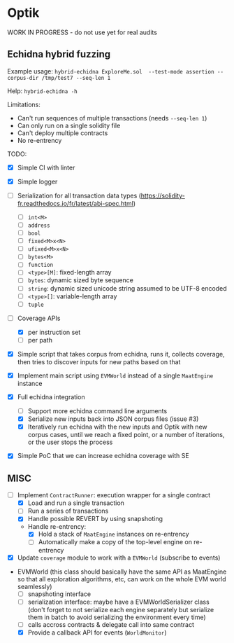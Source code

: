 # Optik
WORK IN PROGRESS - do not use yet for real audits

## Echidna hybrid fuzzing
Example usage: `hybrid-echidna ExploreMe.sol  --test-mode assertion --corpus-dir /tmp/test7 --seq-len 1`

Help: `hybrid-echidna -h`

Limitations:
- Can't run sequences of multiple transactions (needs `--seq-len 1`)
- Can only run on a single solidity file
- Can't deploy multiple contracts
- No re-entrency

TODO:
- [x] Simple CI with linter
- [x] Simple logger
- [ ] Serialization for all transaction data types (https://solidity-fr.readthedocs.io/fr/latest/abi-spec.html)
  - [ ] `int<M>`
  - [ ] `address`
  - [ ] `bool`
  - [ ] `fixed<M>x<N>`
  - [ ] `ufixed<M>x<N>`
  - [ ] `bytes<M>`
  - [ ] `function`
  - [ ] `<type>[M]`: fixed-length array
  - [ ] `bytes`: dynamic sized byte sequence
  - [ ] `string`: dynamic sized unicode string assumed to be UTF-8 encoded
  - [ ] `<type>[]`: variable-length array
  - [ ] `tuple`

- [ ] Coverage APIs
  - [x] per instruction set
  - [ ] per path

- [x] Simple script that takes corpus from echidna, runs it, collects coverage, then tries to discover inputs for new paths based on that
- [x] Implement main script using `EVMWorld` instead of a single `MaatEngine` instance

- [x] Full echidna integration
  - [ ] Support more echidna command line arguments
  - [x] Serialize new inputs back into JSON corpus files (issue #3)
  - [x] Iteratively run echidna with the new inputs and Optik with new corpus cases, until we reach a fixed point, or a number of iterations, or the user stops the process
 
- [x] Simple PoC that we can increase echidna coverage with SE
  
## MISC

- [ ] Implement `ContractRunner`: execution wrapper for a single contract
  - [x] Load and run a single transaction
  - [ ] Run a series of transactions
  - [x] Handle possible REVERT by using snapshoting
  - Handle re-entrency:
    - [x] Hold a stack of `MaatEngine` instances on re-entrency
    - [ ] Automatically make a copy of the top-level engine on re-entrency

- [x] Update `coverage` module to work with a `EVMWorld` (subscribe to events)

- EVMWorld (this class should basically have the same API as MaatEngine so that all exploration algorithms, etc, can work on the whole EVM world seamlessly)
  - [ ] snapshoting interface
  - [ ] serialization interface: maybe have a EVMWorldSerializer class (don't forget to not serialize each engine separately but serialize them in batch to avoid serializing the environment every time)
  - [ ] calls accross contracts & delegate call into same contract
  - [x] Provide a callback API for events (`WorldMonitor`)
